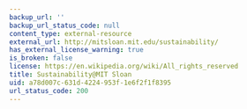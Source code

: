 ```yaml
---
backup_url: ''
backup_url_status_code: null
content_type: external-resource
external_url: http://mitsloan.mit.edu/sustainability/
has_external_license_warning: true
is_broken: false
license: https://en.wikipedia.org/wiki/All_rights_reserved
title: Sustainability@MIT Sloan
uid: a78d007c-631d-4224-953f-1e6f2f1f8395
url_status_code: 200
---
```

